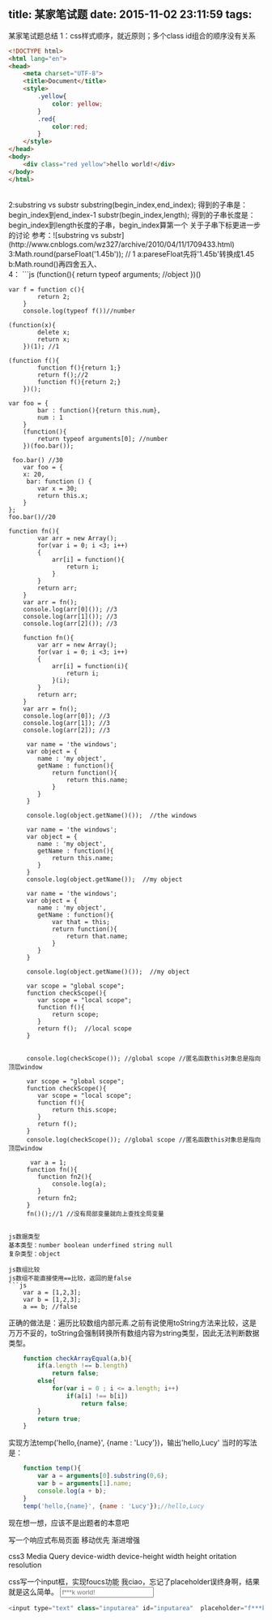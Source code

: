title: 某家笔试题
date: 2015-11-02 23:11:59
tags:
---
某家笔试题总结
1：css样式顺序，就近原则；多个class id组合的顺序没有关系
```html
<!DOCTYPE html>
<html lang="en">
<head>
	<meta charset="UTF-8">
	<title>Document</title>
	<style>
		.yellow{
			color: yellow;
		}
		.red{
			color:red;
		}
	</style>
</head>
<body>
	<div class="red yellow">hello world!</div>
</body>
</html>
```
</br>
2:substring vs substr
substring(begin_index,end_index);
得到的子串是：begin_index到end_index-1
substr(begin_index,length);
得到的子串长度是：begin_index到length长度的子串，begin_index算第一个
关于子串下标更进一步的讨论
参考：![substring vs substr](http://www.cnblogs.com/wz327/archive/2010/04/11/1709433.html)
</br>
3:Math.round(parseFloat('1.45b')); // 1
a:pareseFloat先将'1.45b'转换成1.45
b:Math.round()再四舍五入、
</br>
4：
```js
    (function(){
	 		return typeof arguments; //object
	 	})()

    var f = function c(){
	 		return 2;
	 	}
	 	console.log(typeof f())//number

    (function(x){
	 		delete x;
	 		return x;
	 	})(1); //1

    (function f(){
	 		function f(){return 1;}
	 		return f();//2
	 		function f(){return 2;}
	 	})(); 
	 	
	var foo = {
	 		bar : function(){return this.num},
	 		num : 1
	 	}
	 	(function(){
	 		return typeof arguments[0]; //number
	 	})(foo.bar());	

	 foo.bar() //30
   		var foo = {
        x: 20,
         bar: function () {
            var x = 30;
            return this.x;
        }
    };
    foo.bar()//20 	

    function fn(){
			var arr = new Array();
			for(var i = 0; i <3; i++)
			{
				arr[i] = function(){
					return i;
				}
			}
			return arr;
		}
		var arr = fn();
		console.log(arr[0]()); //3
		console.log(arr[1]()); //3
		console.log(arr[2]()); //3

		function fn(){
			var arr = new Array();
			for(var i = 0; i <3; i++)
			{
				arr[i] = function(i){
					return i;
				}(i);
			}
			return arr;
		}
		var arr = fn();
		console.log(arr[0]); //3
		console.log(arr[1]); //3
		console.log(arr[2]); //3

		 var name = 'the windows';
		 var object = {
		 	name : 'my object',
		 	getName : function(){
		 		return function(){
		 			return this.name;
		 		}
		 	}
		 }

		 console.log(object.getName()());  //the windows

		 var name = 'the windows';
		 var object = {
		 	name : 'my object',
		 	getName : function(){
		 		return this.name;
		 	}
		 }
		 console.log(object.getName());  //my object

		 var name = 'the windows';
		 var object = {
		 	name : 'my object',
		 	getName : function(){
		 		var that = this;
		 		return function(){
		 			return that.name;
		 		}
		 	}
		 }

		 console.log(object.getName()());  //my object

		 var scope = "global scope";
		 function checkScope(){
		 	var scope = "local scope";
		 	function f(){
		 		return scope;
		 	}
		 	return f();  //local scope
		 }


		 console.log(checkScope()); //global scope //匿名函数this对象总是指向顶层window
	
		 var scope = "global scope";
		 function checkScope(){
		 	var scope = "local scope";
		 	function f(){
		 		return this.scope;
		 	}
		 	return f();
		 }
		 console.log(checkScope()); //global scope //匿名函数this对象总是指向顶层window

		  var a = 1;
		 function fn(){
		 	function fn2(){
		 		console.log(a);
		 	}
		 	return fn2;
		 }
		 fn()();//1 //没有局部变量就向上查找全局变量

```

js数据类型
基本类型：number boolean underfined string null
复杂类型：object

js数组比较
js数组不能直接使用==比较，返回的是false
```js
    var a = [1,2,3];
    var b = [1,2,3];
    a == b; //false
```
正确的做法是：遍历比较数组内部元素.之前有说使用toString方法来比较，这是万万不妥的，toString会强制转换所有数组内容为string类型，因此无法判断数据类型。
```js
    function checkArrayEqual(a,b){
	    if(a.length !== b.length)
	    	return false;
    	else{
	    	for(var i = 0 ; i <= a.length; i++)
		    	if(a[i] !== b[i])
			    	return false;
    	}
	    return true;
    }
```
实现方法temp('hello,{name}', {name : 'Lucy'})，输出'hello,Lucy'
当时的写法是：
```js
	function temp(){
		var a = arguments[0].substring(0,6);
		var b = arguments[1].name;
		console.log(a + b);
	}
	temp('hello,{name}', {name : 'Lucy'});//hello,Lucy
```
现在想一想，应该不是出题者的本意吧

写一个响应式布局页面
移动优先  渐进增强 

css3 Media Query
device-width device-height
width height
oritation
resolution

css写一个input框，实现foucs功能
我ciao，忘记了placeholder误终身啊，结果就是这么简单。
<input type="text" class="inputarea" id="inputarea"  placeholder="f***k world!"/>
```js
<input type="text" class="inputarea" id="inputarea"  placeholder="f***k world!"/>
```